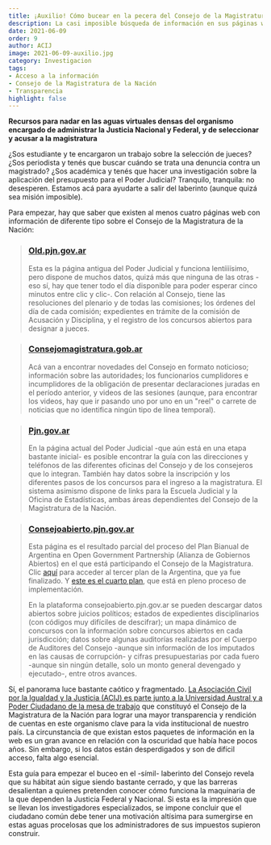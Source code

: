 ```yaml
---
title: ¡Auxilio! Cómo bucear en la pecera del Consejo de la Magistratura
description: La casi imposible búsqueda de información en sus páginas web
date: 2021-06-09
order: 9
author: ACIJ
image: 2021-06-09-auxilio.jpg
category: Investigacion
tags:
- Acceso a la información
- Consejo de la Magistratura de la Nación
- Transparencia
highlight: false
---
```


**Recursos para nadar en las aguas virtuales densas del organismo encargado de administrar la Justicia Nacional y Federal, y de seleccionar y acusar a la magistratura**

¿Sos estudiante y te encargaron un trabajo sobre la selección de jueces? ¿Sos periodista y tenés que buscar cuándo se trata una denuncia contra un magistrado? ¿Sos académica y tenés que hacer una investigación sobre la aplicación del presupuesto para el Poder Judicial? Tranquilo, tranquila: no desesperen. Estamos acá para ayudarte a salir del laberinto (aunque quizá sea misión imposible).

Para empezar, hay que saber que existen al menos cuatro páginas web con información de diferente tipo sobre el Consejo de la Magistratura de la Nación:

> ### [**Old.pjn.gov.ar**](https://old.pjn.gov.ar/)
> 
> Esta es la página antigua del Poder Judicial y funciona lentíííísimo, pero dispone de muchos datos, quizá más que ninguna de las otras -eso sí, hay que tener todo el día disponible para poder esperar cinco minutos entre clic y clic-. Con relación al Consejo, tiene las resoluciones del plenario y de todas las comisiones; los órdenes del día de cada comisión; expedientes en trámite de la comisión de Acusación y Disciplina, y el registro de los concursos abiertos para designar a jueces.

> ### [**Consejomagistratura.gob.ar**](http://consejomagistratura.gob.ar/)
> 
> Acá van a encontrar novedades del Consejo en formato noticioso; información sobre las autoridades; los funcionarios cumplidores e incumplidores de la obligación de presentar declaraciones juradas en el período anterior, y videos de las sesiones (aunque, para encontrar los videos, hay que ir pasando uno por uno en un "reel" o carrete de noticias que no identifica ningún tipo de línea temporal).

> ### [**Pjn.gov.ar**](https://pjn.gov.ar/)
> 
> En la página actual del Poder Judicial -que aún está en una etapa bastante inicial- es posible encontrar la guía con las direcciones y teléfonos de las diferentes oficinas del Consejo y de los consejeros que lo integran. También hay datos sobre la inscripción y los diferentes pasos de los concursos para el ingreso a la magistratura. El sistema asimismo dispone de links para la Escuela Judicial y la Oficina de Estadísticas, ambas áreas dependientes del Consejo de la Magistratura de la Nación.

> ### [**Consejoabierto.pjn.gov.ar**](http://consejoabierto.pjn.gov.ar/)
> 
> Esta página es el resultado parcial del proceso del Plan Bianual de Argentina en Open Government Partnership (Alianza de Gobiernos Abiertos) en el que está participando el Consejo de la Magistratura. Clic [aquí](https://drive.google.com/file/d/0B6plaXO3RncLQkxkZ01UX2pGUjQ/view) para acceder al tercer plan de la Argentina, que ya fue finalizado. Y [este es el cuarto plan](https://www.argentina.gob.ar/jefatura/innovacion-publica/plangobiernoabierto), que está en pleno proceso de implementación.
> 
> En la plataforma consejoabierto.pjn.gov.ar se pueden descargar datos abiertos sobre juicios políticos; estados de expedientes disciplinarios (con códigos muy difíciles de descifrar); un mapa dinámico de concursos con la información sobre concursos abiertos en cada jurisdicción; datos sobre algunas auditorías realizadas por el Cuerpo de Auditores del Consejo -aunque sin información de los imputados en las causas de corrupción- y cifras presupuestarias por cada fuero -aunque sin ningún detalle, solo un monto general devengado y ejecutado-, entre otros avances.

Sí, el panorama luce bastante caótico y fragmentado. [La Asociación Civil por la Igualdad y la Justicia (ACIJ) es parte junto a la Universidad Austral y a Poder Ciudadano de la mesa de trabajo](https://www.opengovpartnership.org/members/argentina/commitments/AR0035/) que constituyó el Consejo de la Magistratura de la Nación para lograr una mayor transparencia y rendición de cuentas en este organismo clave para la vida institucional de nuestro país. La circunstancia de que existan estos paquetes de información en la web es un gran avance en relación con la oscuridad que había hace pocos años. Sin embargo, si los datos están desperdigados y son de difícil acceso, falta algo esencial.

Esta guía para empezar el buceo en el -símil- laberinto del Consejo revela que su hábitat aún sigue siendo bastante cerrado, y que las barreras desalientan a quienes pretenden conocer cómo funciona la maquinaria de la que dependen la Justicia Federal y Nacional. Si esta es la impresión que se llevan los investigadores especializados, se impone concluir que el ciudadano común debe tener una motivación altísima para sumergirse en estas aguas procelosas que los administradores de sus impuestos supieron construir.